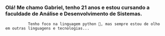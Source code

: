 ### Olá! Me chamo Gabriel, tenho 21 anos e estou cursando a faculdade de Análise e Desenvolvimento de Sistemas.

              Tenho foco na linguagem python 🐍, mas sempre estou de olho em outras linguagens e tecnologias...
